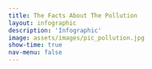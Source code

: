 ```yaml
---
title: The Facts About The Pollution
layout: infographic
description: 'Infographic'
image: assets/images/pic_pollution.jpg
show-time: true
nav-menu: false
---
```

